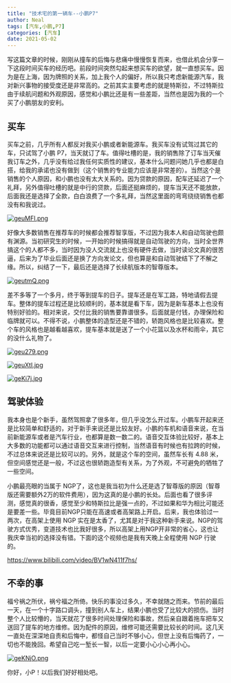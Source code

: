 ```yaml
---
title: "技术宅的第一辆车--小鹏P7"
author: Neal
tags: [汽车,小鹏,P7]
categories: [汽车]
date: 2021-05-02
---
```


写这篇文章的时候，刚刚从撞车的后悔与悲痛中慢慢恢复而来，也借此机会分享一下这段时间买车的经历吧。前段时间突然勾起来想买车的欲望，就一直想买车。因为是在上海，因为牌照的关系，加上我个人的偏好，所以我只考虑新能源汽车，我对新兴事物的接受度还是非常高的。之前其实主要考虑的就是特斯拉，不过特斯拉由于续航问题和外观原因，感觉和小鹏比还是有一些差距，当然也是因为我的一个买了小鹏朋友的安利。

## 买车

买车之前，几乎所有人都反对我买小鹏或者新能源车。我买车没有试驾过其它的车，只试驾了小鹏 P7，当天就订了车。值得吐槽的是，我的销售除了订车当天催我订车之外，几乎没有给过我任何实质性的建议，基本什么问题问她几乎也都是白搭，给我的承诺也没有做到（这个销售的专业能力应该是非常差的）。当然这个是销售的个人原因，和小鹏也没有太大关系的。因为贷款的原因，配车还延迟了一个礼拜，另外值得吐槽的就是中行的贷款，后面还挺麻烦的，提车当天还不能放款，后面我还是选择了全款，白白浪费了一个多礼拜，当然这里面的弯弯绕绕销售也都没有和我说过。

[![geuMFI.png](https://z3.ax1x.com/2021/05/02/geuMFI.png)](https://imgtu.com/i/geuMFI)

好像大多数销售在推荐车的时候都会推荐智享版，不过因为我本人和自动驾驶也颇有渊源。当初研究生的时候，一开始的时候搞得就是自动驾驶的方向，当时全世界搞这个的人都不多，当时因为没人交流就上也没有硬件去做，当时读论文真的很苦逼，后来为了毕业后面还是换了方向发论文，但也算是和自动驾驶结下了不解之缘。所以，纠结了一下，最后还是选择了长续航版本的智尊版本。

[![geutmQ.png](https://z3.ax1x.com/2021/05/02/geutmQ.png)](https://imgtu.com/i/geutmQ)

差不多等了一个多月，终于等到提车的日子。提车还是在军工路，特地请假去提车。整体的提车过程还是比较顺利的，基本就是看下车，因为是新车基本上也没有特别好验的。相对来说，交付比我的销售要靠谱很多。后面就是付钱，办理保险和临牌就可以。不得不说，小鹏整体的造型还是不错的，轿跑风格也是比较喜欢。整个车的风格也是越看越喜欢，提车基本就是送了一个小花篮以及水杯和雨伞，其它的没什么礼物了。

[![geu279.png](https://z3.ax1x.com/2021/05/02/geu279.png)](https://imgtu.com/i/geu279)

[![geuXtI.jpg](https://z3.ax1x.com/2021/05/02/geuXtI.jpg)](https://imgtu.com/i/geuXtI)

[![geKi7j.jpg](https://z3.ax1x.com/2021/05/02/geKi7j.jpg)](https://imgtu.com/i/geKi7j)

## 驾驶体验

我本身也是个新手，虽然驾照拿了很多年，但几乎没怎么开过车。小鹏车开起来还是比较简单和舒适的，对于新手来说还是比较友好。小鹏的车机和语音来说，在当前新能源车或者是汽车行业，也都算是数一数二的。语音交互体验比较好，基本上大多数的功能都可以通过语音交互来进行控制，当然语音有时候也有拉跨的时候，不过总体来说还是比较可以的。另外，就是这个车的空间，虽然车长有 4.88 米，但空间感觉还是一般，不过这也很轿跑造型有关系，为了外观，不可避免的牺牲了一些空间。

小鹏最亮眼的当属于 NGP了，这也是我当初为什么还是选了智尊版的原因（智尊版还需要额外2万的软件费用），因为这真的是小鹏的长处。后面也看了很多评测，感觉真的很香，感觉至少和特斯拉比是强一点的，不过如果和华为相比可能还是要差一些。毕竟目前NGP只能在高速或者高架路上开启。后来，我也体验过一两次，在高架上使用 NGP 实在是太香了，尤其是对于我这种新手来说。NGP的驾驶方式优秀，变道技术也比我好很多，所以高架上用NGP开非常的省心，这也让我庆幸当初的选择没有错。下面的这个视频也是我有天晚上全程使用 NGP 行驶的。

https://www.bilibili.com/video/BV1wN411f7hs/

## 不幸的事

福兮祸之所伏，祸兮福之所倚。快乐的事没过多久，不幸就随之而来。节前的最后一天，在一个十字路口调头，撞到别人车上，结果小鹏也受了比较大的损伤。当时整个人比较懵的，当天就花了很多时间处理保险和事故，然后亲自跟着拖车把车又送回了提车的地方维修。因为配件的原因，维修可能还需要比较长的时间。这几天一直处在深深地自责和后悔中，都怪自己当时不够小心，但世上没有后悔药了，一切也不能挽回。希望自己吃一堑长一智，以后一定要小心小心再小心。

[![geKNjO.png](https://z3.ax1x.com/2021/05/02/geKNjO.png)](https://imgtu.com/i/geKNjO)

你好，小P！以后我们好好相处吧。